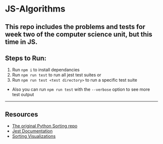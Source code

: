 # JS-Algorithms

## This repo includes the problems and tests for week two of the computer science unit, but this time in JS.

## Steps to Run:

1. Run `npm i` to install dependancies
2. Run `npm run test` to run all jest test suites or
3. Run `npm run test <test directory>` to run a specific test suite

- Also you can run `npm run test` with the `--verbose` option to see more test output

---

## Resources

- [The original Python Sorting repo](https://github.com/LambdaSchool/Sorting)
- [Jest Documentation](https://jestjs.io/docs/en/getting-started)
- [Sorting Visualizations](https://www.cs.usfca.edu/~galles/visualization/ComparisonSort.html)
